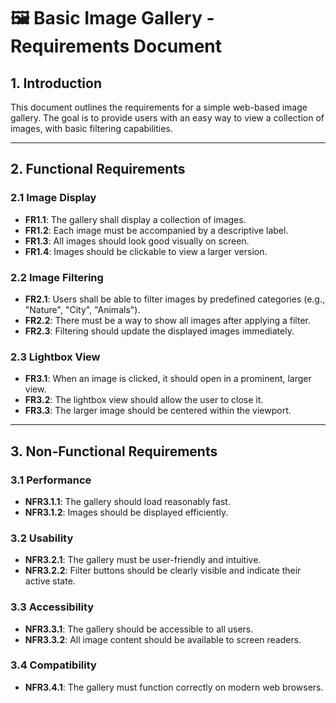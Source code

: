 # 🖼️ Basic Image Gallery - Requirements Document

## 1. Introduction

This document outlines the requirements for a simple web-based image gallery. The goal is to provide users with an easy way to view a collection of images, with basic filtering capabilities.

---

## 2. Functional Requirements

### 2.1 Image Display

- **FR1.1**: The gallery shall display a collection of images.  
- **FR1.2**: Each image must be accompanied by a descriptive label.  
- **FR1.3**: All images should look good visually on screen.  
- **FR1.4**: Images should be clickable to view a larger version.  

### 2.2 Image Filtering

- **FR2.1**: Users shall be able to filter images by predefined categories (e.g., "Nature", "City", "Animals").  
- **FR2.2**: There must be a way to show all images after applying a filter.  
- **FR2.3**: Filtering should update the displayed images immediately.  

### 2.3 Lightbox View

- **FR3.1**: When an image is clicked, it should open in a prominent, larger view.  
- **FR3.2**: The lightbox view should allow the user to close it.  
- **FR3.3**: The larger image should be centered within the viewport.  

---

## 3. Non-Functional Requirements

### 3.1 Performance

- **NFR3.1.1**: The gallery should load reasonably fast.  
- **NFR3.1.2**: Images should be displayed efficiently.  

### 3.2 Usability

- **NFR3.2.1**: The gallery must be user-friendly and intuitive.  
- **NFR3.2.2**: Filter buttons should be clearly visible and indicate their active state.  

### 3.3 Accessibility

- **NFR3.3.1**: The gallery should be accessible to all users.  
- **NFR3.3.2**: All image content should be available to screen readers.  

### 3.4 Compatibility

- **NFR3.4.1**: The gallery must function correctly on modern web browsers.  
